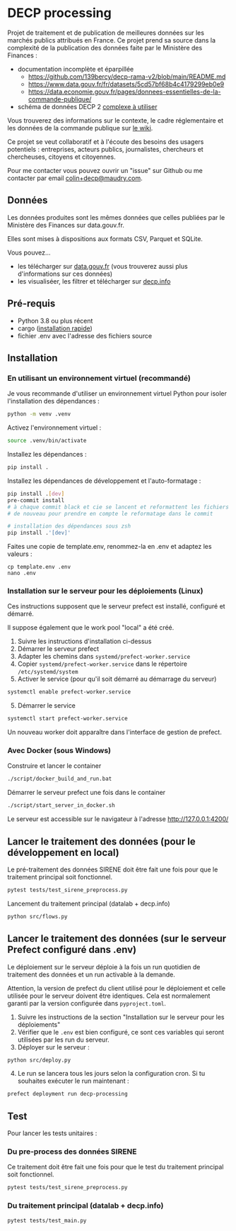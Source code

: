 # DECP processing

Projet de traitement et de publication de meilleures données sur les marchés publics attribués en France. Ce projet prend sa source dans la complexité de la publication des données faite par le Ministère des Finances :

- documentation incomplète et éparpillée
  - https://github.com/139bercy/decp-rama-v2/blob/main/README.md
  - https://www.data.gouv.fr/fr/datasets/5cd57bf68b4c4179299eb0e9
  - https://data.economie.gouv.fr/pages/donnees-essentielles-de-la-commande-publique/
- schéma de données DECP 2 [complexe à utiliser](https://github.com/ColinMaudry/decp-processing/issues/4)

Vous trouverez des informations sur le contexte, le cadre réglementaire et les données de la commande publique sur [le wiki](https://github.com/ColinMaudry/decp-processing/wiki).

Ce projet se veut collaboratif et à l'écoute des besoins des usagers potentiels : entreprises, acteurs publics, journalistes, chercheurs et chercheuses, citoyens et citoyennes.

Pour me contacter vous pouvez ouvrir un "issue" sur Github ou me contacter par email [colin+decp@maudry.com](mailto:colin+decp@maudry.com).

## Données

Les données produites sont les mêmes données que celles publiées par le Ministère des Finances sur data.gouv.fr.

Elles sont mises à dispositions aux formats CSV, Parquet et SQLite.

Vous pouvez...

- les télécharger sur [data.gouv.fr](https://www.data.gouv.fr/fr/datasets/donnees-essentielles-de-la-commande-publique-consolidees-format-tabulaire/) (vous trouverez aussi plus d'informations sur ces données)
- les visualiséer, les filtrer et télécharger sur [decp.info](https://decp.info)

## Pré-requis

- Python 3.8 ou plus récent
- cargo ([installation rapide](https://rustup.rs))
- fichier .env avec l'adresse des fichiers source

## Installation

### En utilisant un environnement virtuel (recommandé)

Je vous recommande d'utiliser un environnement virtuel Python pour isoler l'installation des dépendances :

```bash
python -m venv .venv
```

Activez l'environnement virtuel :

```bash
source .venv/bin/activate
```

Installez les dépendances :

```bash
pip install .
```

Installez les dépendances de développement et l'auto-formatage :

```bash
pip install .[dev]
pre-commit install
# à chaque commit black et cie se lancent et reformattent les fichiers si besoin, ça peut demander de "git add"
# de nouveau pour prendre en compte le reformatage dans le commit

# installation des dépendances sous zsh
pip install .'[dev]'
```

Faites une copie de template.env, renommez-la en .env et adaptez les valeurs :

```shell
cp template.env .env
nano .env
```

### Installation sur le serveur pour les déploiements (Linux)

Ces instructions supposent que le serveur prefect est installé, configuré et démarré.

Il suppose également que le work pool "local" a été créé.

1. Suivre les instructions d'installation ci-dessus
2. Démarrer le serveur prefect
3. Adapter les chemins dans `systemd/prefect-worker.service`
4. Copier `systemd/prefect-worker.service` dans le répertoire `/etc/systemd/system`
5. Activer le service (pour qu'il soit démarré au démarrage du serveur)

```bash
systemctl enable prefect-worker.service
```

5. Démarrer le service

```bash
systemctl start prefect-worker.service
```

Un nouveau worker doit apparaître dans l'interface de gestion de prefect.

### Avec Docker (sous Windows)

Construire et lancer le container

```bash
./script/docker_build_and_run.bat
```

Démarrer le serveur prefect une fois dans le container

```bash
./script/start_server_in_docker.sh
```

Le serveur est accessible sur le navigateur à l'adresse http://127.0.0.1:4200/

## Lancer le traitement des données (pour le développement en local)

Le pré-traitement des données SIRENE doit être fait une fois pour que le traitement principal soit fonctionnel.

```bash
pytest tests/test_sirene_preprocess.py
```

Lancement du traitement principal (datalab + decp.info)

```bash
python src/flows.py
```

## Lancer le traitement des données (sur le serveur Prefect configuré dans .env)

Le déploiement sur le serveur déploie à la fois un run quotidien de traitement des données et un run activable à la demande.

Attention, la version de prefect du client utilisé pour le déploiement et celle utilisée pour le serveur doivent être identiques. Cela est normalement garanti par la version configurée dans `pyproject.toml`.

1. Suivre les instructions de la section "Installation sur le serveur pour les déploiements"
2. Vérifier que le `.env` est bien configuré, ce sont ces variables qui seront utilisées par les run du serveur.
3. Déployer sur le serveur :

```bash
python src/deploy.py
```

4. Le run se lancera tous les jours selon la configuration cron. Si tu souhaites exécuter le run maintenant :

```bash
prefect deployment run decp-processing
```

## Test

Pour lancer les tests unitaires :

### Du pre-process des données SIRENE

Ce traitement doit être fait une fois pour que le test du traitement principal soit fonctionnel.

```bash
pytest tests/test_sirene_preprocess.py
```

### Du traitement principal (datalab + decp.info)

```bash
pytest tests/test_main.py
```
